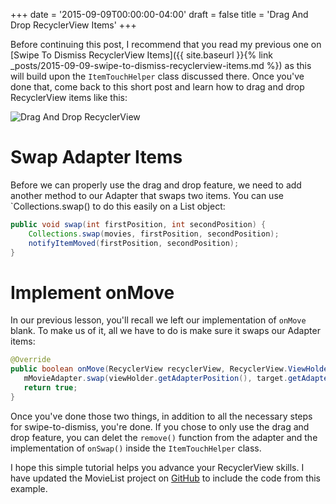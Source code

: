 +++
date = '2015-09-09T00:00:00-04:00'
draft = false
title = 'Drag And Drop RecyclerView Items'
+++

Before continuing this post, I recommend that you read my previous one on [Swipe To Dismiss RecyclerView Items]({{ site.baseurl }}{% link _posts/2015-09-09-swipe-to-dismiss-recyclerview-items.md %}) as this will build upon the `ItemTouchHelper` class discussed there. Once you've done that, come back to this short post and learn how to drag and drop RecyclerView items like this:

![Drag And Drop RecyclerView](/images/drag-and-drop.gif)

<!--more-->

# Swap Adapter Items

Before we can properly use the drag and drop feature, we need to add another method to our Adapter that swaps two items. You can use `Collections.swap() to do this easily on a List object:

```java
public void swap(int firstPosition, int secondPosition) {
    Collections.swap(movies, firstPosition, secondPosition);
    notifyItemMoved(firstPosition, secondPosition);
}
```

# Implement onMove

In our previous lesson, you'll recall we left our implementation of `onMove` blank. To make us of it, all we have to do is make sure it swaps our Adapter items:

```java
@Override
public boolean onMove(RecyclerView recyclerView, RecyclerView.ViewHolder viewHolder, RecyclerView.ViewHolder target) {
   mMovieAdapter.swap(viewHolder.getAdapterPosition(), target.getAdapterPosition());
   return true;
}
```

Once you've done those two things, in addition to all the necessary steps for swipe-to-dismiss, you're done. If you chose to only use the drag and drop feature, you can delet the `remove()` function from the adapter and the implementation of `onSwap()` inside the `ItemTouchHelper` class.

I hope this simple tutorial helps you advance your RecyclerView skills. I have updated the MovieList project on [GitHub](https://github.com/androidessence/SwipeToDismissSample) to include the code from this example.